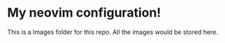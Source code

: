 # My neovim configuration!
This is a Images folder for this repo.
All the images would be stored here.
